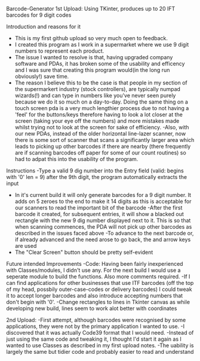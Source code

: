 Barcode-Generator
1st Upload:
Using TKinter, produces up to 20 IFT barcodes for 9 digit codes

Introduction and reasons for it
- This is my first github upload so very much open to feedback.
- I created this program as I work in a supermarket where we use 9 digit numbers to represent each product.
- The issue I wanted to resolve is that, having upgraded company software and PDAs, it has broken some of the usability and efficency and I was sure that creating this program would(in the long run obviously!) save time.
- The reason I believe this to be the case is that people in my section of the supermarkert industry (stock controllers), are typically numpad wizards(!) and can type in numbers like you've never seen purely because we do it so much on a day-to-day.  Doing the same thing on a touch screen pda is a very much lengthier process due to not having a 'feel' for the buttons/keys therefore having to look a lot closer at the screen (taking your eye off the numbers) and more mistakes made whilst trying not to look at the screen for sake of efficiency.
-Also, with our new PDAs, instead of the older horizontal line-lazer scanner, now there is some sort of scanner that scans a significantly larger area which leads to picking up other barcodes if there are nearby (there frequently are if scanning barcodes off paper for some of our count routines) so had to adpat this into the usability of the program.

Instructions
-Type a valid 9 dig number into the Entry field (valid: begins with '0' len = 9) after the 9th digit, the program automatically extracts the input
- In it's current build it will only generate barcodes for a 9 digit number.  It adds on 5 zeroes to the end to make it 14 digits as this is acceptable for our scanners to read the important bit of the barcode
-After the first barcode it created, for subsequent entries, it will show a blacked out rectangle with the new 9 dig number displayed next to it.  This is so that when scanning commences, the PDA will not pick up other barcodes as described in the issues faced above
-To advance to the next barcode or, if already advanced and the need arose to go back, the <Up> and <down> arrow keys are used
- The "Clear Screen" button should be pretty self-evident

Future intended Improvements
-Code: Having been fairly inexperienced with Classes/modules, I didn't use any.  For the next build I would use a seperate module to build the functions.  Also more comments required.
-If I can find applications for other businesses that use ITF barcodes (off the top of my head, possbily outer-case-codes or delivery barcodes) I could tweak it to accept longer barcodes and also introduce accepting numbers that don't begin with '0'.
-Change rectangles to lines in Tkinter canvas as while developing new build, lines seem to work alot better with coordinates

2nd Upload:
-First attempt, although barcodes were recognised by some applications, they were not by the primary application I wanted to use.
-I discovered that it was actually Code39 format that I would need.
-Instead of just using the same code and tweaking it, I thought I'd start it again as I wanted to use Classes as described in my first upload notes.
-The uability is largely the same but tidier code and probably easier to read and understand
